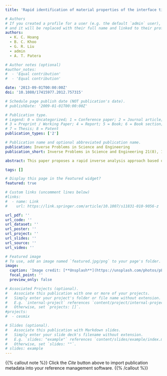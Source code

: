 ```yaml
---
title: 'Rapid identification of material properties of the interface tissue in dental implant systems using reduced basis method'

# Authors
# If you created a profile for a user (e.g. the default `admin` user), write the username (folder name) here
# and it will be replaced with their full name and linked to their profile.
authors:  
  - K. C. Hoang
  - B. C. Khoo
  - G. R. Liu
  - admin
  - A. T. Patera

# Author notes (optional)
#author_notes:
#  - 'Equal contribution'
#  - 'Equal contribution'

date: '2013-09-01T00:00:00Z'
doi: '10.1080/17415977.2012.757315'

# Schedule page publish date (NOT publication's date).
# publishDate: '2009-01-01T00:00:00Z'

# Publication type.
# Legend: 0 = Uncategorized; 1 = Conference paper; 2 = Journal article;
# 3 = Preprint / Working Paper; 4 = Report; 5 = Book; 6 = Book section;
# 7 = Thesis; 8 = Patent
publication_types: ['2']

# Publication name and optional abbreviated publication name.
publication: Inverse Problems in Science and Engineering
publication_short: Inverse Problems in Science and Engineering 21(8), 1310-1334

abstract: This paper proposes a rapid inverse analysis approach based on the reduced basis (RB) method and the Levenberg?Marquardt?Fletcher algorithm to identify the ?unknown? material properties Young?s modulus and stiffness-proportional Rayleigh damping coefficient of the interfacial tissue between a dental implant and the surrounding bones. In the forward problem, a finite element approximation for a three-dimensional dental implant-bone model is first built. A RB approximation is then established by using a proper orthogonal decomposition ? Greedy algorithm and the Galerkin projection to enable extremely fast and reliable computation of displacement responses for a range of material properties. In the inverse analysis, the RB approximation for the dental implant-bone model are incorporated in the Levenberg?Marquardt?Fletcher algorithm to enable rapid identification of the unknown material properties. Numerical results are presented to demonstrate the efficiency and robustness of the proposed method. 

tags: []

# Display this page in the Featured widget?
featured: true

# Custom links (uncomment lines below)
#links:
#  - name: Link
#    url: https://link.springer.com/article/10.1007/s11831-010-9056-z

url_pdf: ''
url_code: ''
url_dataset: ''
url_poster: ''
url_project: ''
url_slides: ''
url_source: ''
url_video: ''

# Featured image
# To use, add an image named `featured.jpg/png` to your page's folder.
image:
  caption: 'Image credit: [**Unsplash**](https://unsplash.com/photos/pLCdAaMFLTE)'
  focal_point: ''
  preview_only: false

# Associated Projects (optional).
#   Associate this publication with one or more of your projects.
#   Simply enter your project's folder or file name without extension.
#   E.g. `internal-project` references `content/project/internal-project/index.md`.
#   Otherwise, set `projects: []`.
#projects:
#  - cesmix

# Slides (optional).
#   Associate this publication with Markdown slides.
#   Simply enter your slide deck's filename without extension.
#   E.g. `slides: "example"` references `content/slides/example/index.md`.
#   Otherwise, set `slides: ""`.
# slides: example
---
```


{{% callout note %}}
Click the _Cite_ button above to import publication metadata into your reference management software.
{{% /callout %}}
